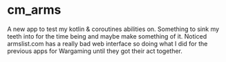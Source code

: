 # cm_arms

A new app to test my kotlin & coroutines abilities on. Something to sink my teeth into for the time being and maybe make something of it. Noticed armslist.com has a really bad web interface so doing what I did for the previous apps for Wargaming until they got their act together. 
